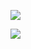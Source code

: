 ![](https://youpaiyun.zongqilive.cn/image/20200604193136.png)

![](https://youpaiyun.zongqilive.cn/image/20200604193144.png)

